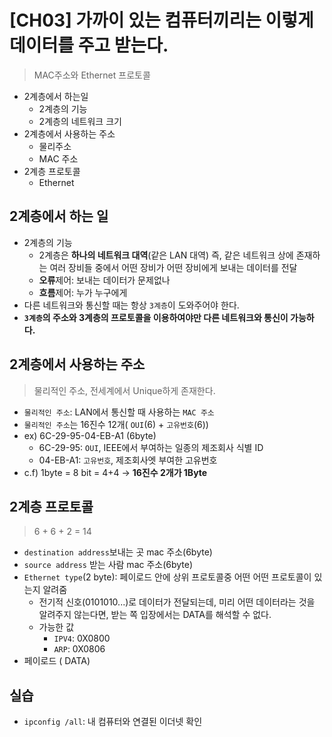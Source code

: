 # [CH03] 가까이 있는 컴퓨터끼리는 이렇게 데이터를 주고 받는다.
> MAC주소와 Ethernet 프로토콜

- 2계층에서 하는일
	- 2계층의 기능
	- 2계층의 네트워크 크기
- 2계층에서 사용하는 주소
	- 물리주소
	- MAC 주소
- 2계층 프로토콜
	- Ethernet

## 2계층에서 하는 일
- 2계층의 기능
	- 2계층은 **하나의 네트워크 대역**(같은 LAN 대역) 즉, 같은 네트워크 상에 존재하는 여러 장비들 중에서 어떤 장비가 어떤 장비에게 보내는 데이터를 전달
	- **오류**제어: 보내는 데이터가 문제없나
	- **흐름**제어: 누가 누구에게
- 다른 네트워크와 통신할 때는 항상 `3계층`이 도와주어야 한다.
- **`3계층`의 주소와 3계층의 프로토콜을 이용하여야만 다른 네트워크와 통신이 가능하다.**

## 2계층에서 사용하는 주소 
> 물리적인 주소, 전세계에서 Unique하게 존재한다.

- `물리적인 주소`: LAN에서 통신할 때 사용하는 `MAC 주소`
- `물리적인 주소`는 16진수 12개( `OUI`(6) + `고유번호`(6))
- ex)  6C-29-95-04-EB-A1 (6byte)
	- 6C-29-95: `OUI`, IEEE에서 부여하는 일종의 제조회사 식별 ID
	- 04-EB-A1: `고유번호`, 제조회사엣 부여한 고유번호
- c.f) 1byte = 8 bit = 4+4 -> **16진수 2개가 1Byte**
## 2계층 프로토콜
> 6 + 6 + 2 = 14
- `destination address`보내는 곳 mac 주소(6byte)
- `source address` 받는 사람 mac 주소(6byte)
- `Ethernet type`(2 byte): 페이로드 안에 상위 프로토콜중 어떤 어떤 프로토콜이 있는지 알려줌
	- 전기적 신호(0101010...)로 데이터가 전달되는데, 미리 어떤 데이터라는 것을 알려주지 않는다면, 받는 쪽 입장에서는 DATA를 해석할 수 없다. 
	- 가능한 값
		- `IPV4`: 0X0800
		- `ARP`: 0X0806
-  페이로드 ( DATA)

## 실습
- `ipconfig /all`: 내 컴퓨터와 연결된 이더넷 확인